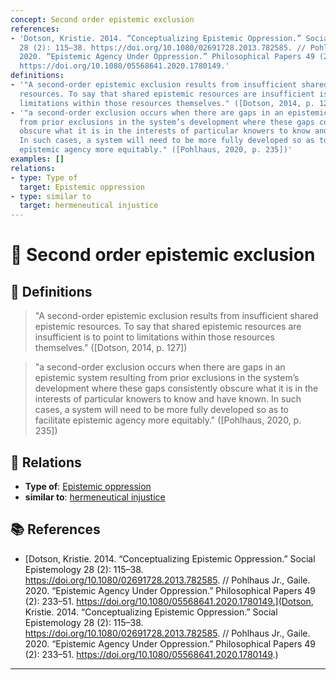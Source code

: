 ```yaml
---
concept: Second order epistemic exclusion
references:
- 'Dotson, Kristie. 2014. “Conceptualizing Epistemic Oppression.” Social Epistemology
  28 (2): 115–38. https://doi.org/10.1080/02691728.2013.782585. // Pohlhaus Jr., Gaile.
  2020. “Epistemic Agency Under Oppression.” Philosophical Papers 49 (2): 233–51.
  https://doi.org/10.1080/05568641.2020.1780149.'
definitions:
- '"A second-order epistemic exclusion results from insufficient shared epistemic
  resources. To say that shared epistemic resources are insufficient is to point to
  limitations within those resources themselves." ([Dotson, 2014, p. 127])'
- '"a second-order exclusion occurs when there are gaps in an epistemic system resulting
  from prior exclusions in the system’s development where these gaps consistently
  obscure what it is in the interests of particular knowers to know and have known.
  In such cases, a system will need to be more fully developed so as to facilitate
  epistemic agency more equitably." ([Pohlhaus, 2020, p. 235])'
examples: []
relations:
- type: Type of
  target: Epistemic oppression
- type: similar to
  target: hermeneutical injustice
---
```


# 🧠 Second order epistemic exclusion

## 📖 Definitions

> "A second-order epistemic exclusion results from insufficient shared epistemic resources. To say that shared epistemic resources are insufficient is to point to limitations within those resources themselves." ([Dotson, 2014, p. 127])

> "a second-order exclusion occurs when there are gaps in an epistemic system resulting from prior exclusions in the system’s development where these gaps consistently obscure what it is in the interests of particular knowers to know and have known. In such cases, a system will need to be more fully developed so as to facilitate epistemic agency more equitably." ([Pohlhaus, 2020, p. 235])

## 🔗 Relations

- **Type of**: [Epistemic oppression](./epistemic-oppression.md)
- **similar to**: [hermeneutical injustice](./hermeneutical-injustice.md)

## 📚 References

- [Dotson, Kristie. 2014. “Conceptualizing Epistemic Oppression.” Social Epistemology 28 (2): 115–38. https://doi.org/10.1080/02691728.2013.782585. // Pohlhaus Jr., Gaile. 2020. “Epistemic Agency Under Oppression.” Philosophical Papers 49 (2): 233–51. https://doi.org/10.1080/05568641.2020.1780149.](Dotson, Kristie. 2014. “Conceptualizing Epistemic Oppression.” Social Epistemology 28 (2): 115–38. https://doi.org/10.1080/02691728.2013.782585. // Pohlhaus Jr., Gaile. 2020. “Epistemic Agency Under Oppression.” Philosophical Papers 49 (2): 233–51. https://doi.org/10.1080/05568641.2020.1780149.)


---

<script src="https://giscus.app/client.js"
        data-repo="natesheehan/conceptcartography"
        data-repo-id="R_kgDOPB5QiQ"
        data-category="General"
        data-category-id="DIC_kwDOPB5Qic4CsAxd"
        data-mapping="pathname"
        data-strict="0"
        data-reactions-enabled="1"
        data-emit-metadata="0"
        data-input-position="bottom"
        data-theme="catppuccin_mocha"
        data-lang="en"
        crossorigin="anonymous"
        async>
</script>
